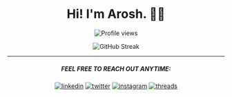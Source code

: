 <div align="center">

# Hi! I'm Arosh. 👋🏻

![Profile views](https://komarev.com/ghpvc/?username=AroshAkalanka&label=Profile%20views&color=blue&style=flat-square)

![GitHub Streak](https://github-readme-streak-stats.herokuapp.com?user=AroshAkalanka&theme=github-dark-blue&hide_border=true)

---

##### FEEL FREE TO REACH OUT ANYTIME:

[![linkedin](https://img.shields.io/badge/linkedin-000000?style=for-the-badge&logo=Linkedin&logoColor=white)](https://linkedin.com/in/AroshAkalanka)
[![twitter](https://img.shields.io/badge/twitter-000000?style=for-the-badge&logo=Twitter&logoColor=white)](https://twitter.com/AroshxAkalanka)
[![instagram](https://img.shields.io/badge/instagram-000000?style=for-the-badge&logo=Instagram&logoColor=white)](https://instagram.com/AroshAkalanka)
[![threads](https://img.shields.io/badge/Threads-000000?style=for-the-badge&logo=Threads&logoColor=white)](https://threads.net/@aroshakalanka)

</div>
